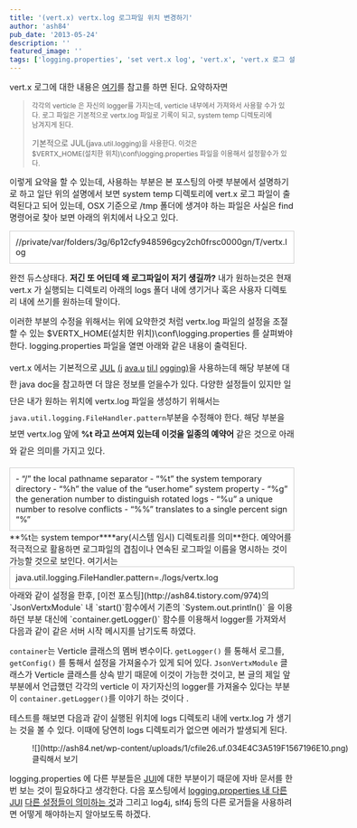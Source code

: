 ```yaml
---
title: '(vert.x) vertx.log 로그파일 위치 변경하기'
author: 'ash84'
pub_date: '2013-05-24'
description: ''
featured_image: ''
tags: ['logging.properties', 'set vert.x log', 'vert.x', 'vert.x 로그 설정', 'vertx', 'vertx.log']
---
```



<span style="font-size: 11pt;">vert.x 로그에 대한 내용은 [여기](http://vertx.io/manual.html#logging)를 참고를 하면 된다. 요약하자면 </span>

> <span style="font-size: 9pt;">각각의 verticle 은 자신의 logger를 가지는데, verticle 내부에서 가져와서 사용할 수가 있다. </span><span style="font-size: 9pt;">로그 파일은 기본적으로 vertx.log 파일로 기록이 되고, system temp 디렉토리에  
>  남겨지게 된다. </span>
> 
> 기본적으로 JUL(j<span style="font-size: 9pt;">ava.u</span><span style="font-size: 9pt;">til.l</span><span style="font-size: 9pt;">ogging)</span><span style="font-size: 9pt;">을 사용한다. 이것은  
>  $VERTX_HOME(설치한 위치)</span><span style="font-size: 9pt;">\conf\logging.properties 파일을 이용해서 설정할수가 있다. </span>

<span style="font-size: 11pt;">이렇게 요약을 할 수 있는데, 사용하는 부분은 본 포스팅의 아랫 부분에서 설명하기로 하고 일단 위의 설명에서 보면 system temp 디렉토리에 vert.x 로그 파일이 출력된다고 되어 있는데, OSX 기준으로 /tmp 폴더에 생겨야 하는 파일은 사실은 find 명령어로 찾아 보면 아래의 위치에서 나오고 있다. </span>

<span style="font-size: 11pt;">  
</span>

<div class="txc-textbox" style="border: 1px solid rgb(203, 203, 203); background-color: rgb(255, 255, 255); padding: 10px;"><span style="font-size: 11pt;">//private/var/folders/3g/6p12cfy948596gcy2ch0frsc0000gn/T/vertx.log</span>

</div><span style="font-size: 11pt;">  
</span>

<span style="font-size: 11pt;">완전 듀스상태다. **저긴 또 어딘데 왜 로그파일이 저기 생길까?** 내가 원하는것은 현재 vert.x 가 실행되는 디렉토리 아래의 logs 폴더 내에 생기거나 혹은 사용자 디렉토리 내에 쓰기를 원하는데 말이다. </span>

<span style="font-size: 11pt;">이러한 부분의 수정을 위해서는 위에 요약한것 처럼 vertx.log 파일의 설정을 조절할 수 있는 </span><span style="font-size: 11pt; line-height: 1.5;">$VERTX_HOME(설치한 위치)</span><span style="font-size: 11pt; line-height: 1.5;">\conf\logging.properties 를 살펴봐야 한다. logging.properties 파일을 열면 아래와 같은 내용이 출력된다. </span>

<span style="font-size: 9pt; line-height: 2;">  
</span>

<span style="font-size: 9pt; line-height: 2;">  
</span>

<script src="https://gist.github.com/AhnSeongHyun/5641740.js"></script>

<span style="font-size: 9pt; line-height: 2;">  
</span>

<span style="font-size: 9pt; line-height: 2;">  
</span>

<span style="font-size: 11pt; line-height: 2;">vert.x 에서는 기본적으로 [JUL](http://docs.xrath.com/java/se/6/docs/ko/api/java/util/logging/package-summary.html) [(](http://docs.xrath.com/java/se/6/docs/ko/api/java/util/logging/package-summary.html)</span>[j](http://docs.xrath.com/java/se/6/docs/ko/api/java/util/logging/package-summary.html) [ava.u](http://docs.xrath.com/java/se/6/docs/ko/api/java/util/logging/package-summary.html) [til.l](http://docs.xrath.com/java/se/6/docs/ko/api/java/util/logging/package-summary.html) [ogging](http://docs.xrath.com/java/se/6/docs/ko/api/java/util/logging/package-summary.html)<span style="font-size: 11pt; line-height: 2;"><span style="font-size: 11pt;">[)](http://docs.xrath.com/java/se/6/docs/ko/api/java/util/logging/package-summary.html)</span>을 사용하는데 해당 부분에 대한 java doc을 참고하면 더 많은 정보를 얻을수가 있다. 다양한 설정들이 있지만 일단은 내가 원하는 위치에 vertx.log 파일을 생성하기 위해서는 `java.util.logging.FileHandler.pattern`부분을 수정해야 한다. 해당 부분을 보면 vertx.log 앞에 **%t 라고 쓰여져 있는데 이것을 일종의 예약어** 같은 것으로 아래와 같은 의미를 가지고 있다. </span>

<span style="font-size: 11pt;">  
</span><span style="font-size: 11pt;">  
</span><span style="font-size: 11pt;">  
</span><span style="font-size: 11pt;">  
</span><span style="font-size: 11pt;">  
</span><span style="font-size: 11pt;"></span>

<div class="txc-textbox" style="border: 1px solid rgb(203, 203, 203); background-color: rgb(255, 255, 255); padding: 10px;">- <span style="font-size: 11pt;">“/” the local pathname separator</span>
- <span style="font-size: 11pt;">“%t” the system temporary directory</span>
- <span style="font-size: 11pt;">“%h” the value of the “user.home” system property</span>
- <span style="font-size: 11pt;">“%g” the generation number to distinguish rotated logs</span>
- <span style="font-size: 11pt;">“%u” a unique number to resolve conflicts</span>
- <span style="font-size: 11pt;">“%%” translates to a single percent sign “%”</span>

</div><span style="font-size: 11pt;">**%t는 system tempor**</span><span style="font-size: 11pt;">**ary(시스템 임시) 디렉토리를 의미**한다. 예약어를 적극적으로 활용하면 로그파일의 겹침이나 연속된 로그파일 이름을 명시하는 것이 가능할 것으로 보인다. 여기서는</span>

<span style="font-size: 11pt;">  
</span><span style="font-size: 11pt;">  
</span><span style="font-size: 11pt;">  
</span><span style="font-size: 11pt;">  
</span><span style="font-size: 11pt;">  
</span><span style="font-size: 11pt;"></span>

<div class="txc-textbox" style="border: 1px solid rgb(203, 203, 203); background-color: rgb(255, 255, 255); padding: 10px;"><span style="font-size: 11pt;">java.util.logging.FileHandler.pattern=./logs/vertx.log</span>

</div><span style="font-size: 11pt;">  
아래와 같이 설정을 한후, [이전 포스팅](http://ash84.tistory.com/974)의 `JsonVertxModule` 내 `start()`함수에서 기존의 `System.out.println()` 을 이용하던 부분 대신에 `container.getLogger()` 함수를 이용해서 logger를 가져와서 다음과 같이 같은 서버 시작 메시지를 남기도록 하였다. </span>

<script src="https://gist.github.com/AhnSeongHyun/5641780.js"></script>

<span style="font-size: 11pt;">`container`는 Verticle 클래스의 멤버 변수이다. `getLogger()` 를 통해서 로그를, `getConfig()` 를 통해서 설정을 가져올수가 있게 되어 있다. `JsonVertxModule` 클래스가 Verticle 클래스를 상속 받기 때문에 이것이 가능한 것이고, 본 글의 제일 앞 부분에서 언급했던 각각의 verticle 이 자기자신의 logger를 가져올수 있다는 부분이 `container.getLogger()`를 이야기 하는 것이다 .</span>

<span style="font-size: 11pt;">테스트를 해보면 다음과 같이 실행된 위치에 logs 디렉토리 내에 vertx.log 가 생기는 것을 볼 수 있다. 이때에 당연히 logs 디렉토리가 없으면 에러가 발생되게 된다.</span>

<figure class="wp-caption aligncenter" style="width: 640px">![](http://ash84.net/wp-content/uploads/1/cfile26.uf.034E4C3A519F1567196E10.png)<figcaption class="wp-caption-text">클릭해서 보기 </figcaption></figure>

<span style="font-size: 11pt;">logging.properties 에 다른 부분들은 [JUI](http://docs.xrath.com/java/se/6/docs/ko/api/java/util/logging/package-summary.html)에 대한 부분이기 때문에 자바 문서를 한번 보는 것이 필요하다고 생각한다. 다음 포스팅에서 [logging.properties 내 다른 ](http://ash84.tistory.com/978) [JUI](http://ash84.tistory.com/978) [다른 설정들이 의미하는 것](http://ash84.tistory.com/978)과 그리고 log4j, slf4j 등의 다른 로거들을 사용하려면 어떻게 해야하는지 알아보도록 하겠다. </span>



